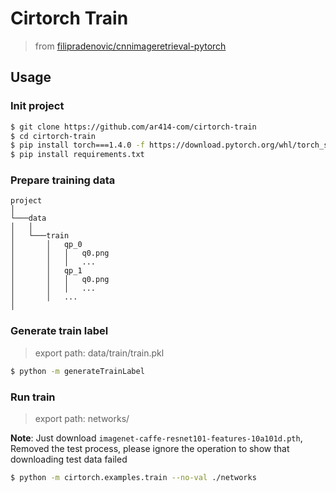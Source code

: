 # Cirtorch Train

> from [filipradenovic/cnnimageretrieval-pytorch](https://github.com/filipradenovic/cnnimageretrieval-pytorch)




## Usage
### Init project
```bash
$ git clone https://github.com/ar414-com/cirtorch-train
$ cd cirtorch-train
$ pip install torch===1.4.0 -f https://download.pytorch.org/whl/torch_stable.html 
$ pip install requirements.txt
```

### Prepare training data
```
project  
│
└───data
│   │
│   └───train
│       │   qp_0
│       │   │   q0.png
│       │   │   ...
│       │   qp_1
│       │   │   q0.png
│       │   │   ...
│       │   ...
│   
```

### Generate train label
> export path: data/train/train.pkl
```bash
$ python -m generateTrainLabel
```

### Run train
> export path: networks/

**Note**: Just download `imagenet-caffe-resnet101-features-10a101d.pth`, Removed the test process, please ignore the operation to show that downloading test data failed
```bash
$ python -m cirtorch.examples.train --no-val ./networks 
```
